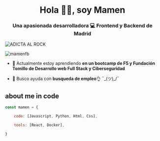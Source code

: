 <h1 align="center">Hola 👋😊, soy Mamen</h1>
<h3 align="center">Una apasionada desarrolladora 💻 Frontend y
 Backend de Madrid</h3>

![ADICTA AL ROCK](https://github.com/MamenFB/MamenFB/assets/106315129/f560f131-4db4-48d7-ba59-d6a9e7ac85d2)

<p align="left"> <img src ="https://komarev.com/ghpvc/?username=mamenfb&label=Profile%20views&color=0e75b6&style=flat" alt="mamenfb" /> </p>

- 🌱 Actualmente estoy aprendiendo **en un bootcamp de F5 y Fundación Tomillo de Desarrollo web Full Stack y Ciberseguridad**

- 🤝 Busco ayuda con **busqueda de empleo**👌   ¯\_(ツ)_/¯
## about me in code
```js
const mamen = {

    code: [Javascript, Python, Html, Css],

    tools: [React, Docker],

}
```






